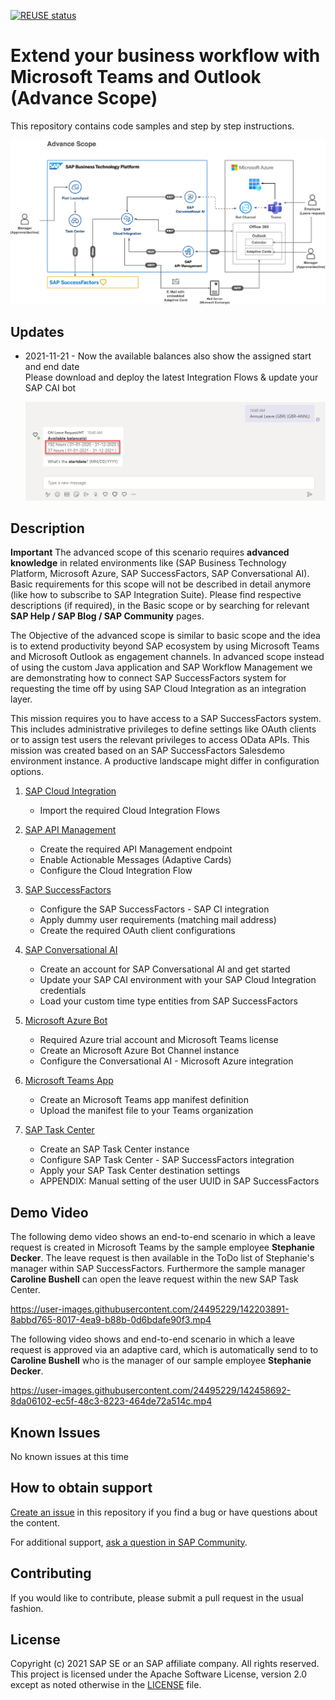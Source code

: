 [![REUSE status](https://api.reuse.software/badge/github.com/SAP-samples/btp-extend-workflow-cai-msteams)](https://api.reuse.software/info/github.com/SAP-samples/btp-extend-workflow-cai-msteams)

# Extend your business workflow with Microsoft Teams and Outlook (Advance Scope)

This repository contains code samples and step by step instructions.

![Solution Architecture](-/../images/Advance%20Scope.png)

## Updates

* 2021-11-21 - Now the available balances also show the assigned start and end date </br>
   Please download and deploy the latest Integration Flows & update your SAP CAI bot

   ![Balance Timeframes](-/../images/balancetimeframes.png)

## Description

**Important**
The advanced scope of this scenario requires **advanced knowledge** in related environments like (SAP Business Technology Platform, Microsoft Azure, SAP SuccessFactors, SAP Conversational AI). Basic requirements for this scope will not be described in detail anymore (like how to subscribe to SAP Integration Suite). Please find respective descriptions (if required), in the Basic scope or by searching for relevant **SAP Help / SAP Blog / SAP Community** pages. 

The Objective of the advanced scope is similar to basic scope and the idea is to extend productivity beyond SAP ecosystem by using Microsoft Teams and Microsoft Outlook as engagement channels. In advanced scope instead of using the custom Java application and SAP Workflow Management we are demonstrating how to connect SAP SuccessFactors system for requesting the time off by using SAP Cloud Integration as an integration layer.

This mission requires you to have access to a SAP SuccessFactors system. This includes administrative privileges to define settings like OAuth clients or to assign test users the relevant privileges to access OData APIs. This mission was created based on an SAP SuccessFactors Salesdemo environment instance. A productive landscape might differ in configuration options.


1. [SAP Cloud Integration ](./Part1-CloudIntegration/README.md)
   - Import the required Cloud Integration Flows

2. [SAP API Management](./Part2-APIManagement/README.md)
   - Create the required API Management endpoint
   - Enable Actionable Messages (Adaptive Cards)
   - Configure the Cloud Integration Flow

3. [SAP SuccessFactors](./Part3-SuccessFactors/README.md)
   - Configure the SAP SuccessFactors - SAP CI integration
   - Apply dummy user requirements (matching mail address)
   - Create the required OAuth client configurations

4. [SAP Conversational AI](./Part4-ConversationalAI/README.md)
   - Create an account for SAP Conversational AI and get started
   - Update your SAP CAI environment with your SAP Cloud Integration credentials
   - Load your custom time type entities from SAP SuccessFactors 

5. [Microsoft Azure Bot](./Part5-MSAzureBot/README.md)
   - Required Azure trial account and Microsoft Teams license
   - Create an Microsoft Azure Bot Channel instance
   - Configure the Conversational AI - Microsoft Azure integration

6. [Microsoft Teams App](./Part6-MSTeamsApp/README.md)
   - Create an Microsoft Teams app manifest definition
   - Upload the manifest file to your Teams organization

7. [SAP Task Center](./Part7-TaskCenter/README.md)
   - Create an SAP Task Center instance
   - Configure SAP Task Center - SAP SuccessFactors integration
   - Apply your SAP Task Center destination settings
   - APPENDIX: Manual setting of the user UUID in SAP SuccessFactors

## Demo Video

The following demo video shows an end-to-end scenario in which a leave request is created in Microsoft Teams by the sample employee **Stephanie Decker**. The leave request is then available in the ToDo list of Stephanie's manager within SAP SuccessFactors. Furthermore the sample manager **Caroline Bushell** can open the leave request within the new SAP Task Center. 

https://user-images.githubusercontent.com/24495229/142203891-8abbd765-8017-4ea9-b88b-0d6bdafe90f3.mp4

The following video shows and end-to-end scenario in which a leave request is approved via an adaptive card, which is automatically send to to **Caroline Bushell** who is the manager of our sample employee **Stephanie Decker**. 

https://user-images.githubusercontent.com/24495229/142458692-8da06102-ec5f-48c3-8223-464de72a514c.mp4


## Known Issues

No known issues at this time
## How to obtain support

[Create an issue](https://github.com/SAP-samples/btp-extend-workflow-cai-msteams/issues) in this repository if you find a bug or have questions about the content.
 
For additional support, [ask a question in SAP Community](https://answers.sap.com/questions/ask.html).

## Contributing

If you would like to contribute, please submit a pull request in the usual fashion.

## License
Copyright (c) 2021 SAP SE or an SAP affiliate company. All rights reserved. This project is licensed under the Apache Software License, version 2.0 except as noted otherwise in the [LICENSE](LICENSES/Apache-2.0.txt) file.
